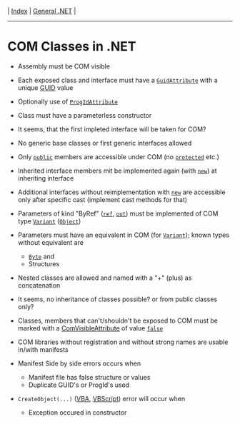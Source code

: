 | [Index](../index.md) | [General .NET](../General.NET.md) |

---

# COM Classes in .NET
- Assembly must be COM visible
- Each exposed class and interface must have a [`GuidAttribute`](https://learn.microsoft.com/en-us/dotnet/api/system.runtime.interopservices.guidattribute) with a unique [GUID](https://learn.microsoft.com/de-de/dotnet/api/system.guid) value
- Optionally use of [`ProgIdAttribute`](https://learn.microsoft.com/en-us/dotnet/api/system.runtime.interopservices.progidattribute)
- Class must have a parameterless constructor
- It seems, that the first impleted interface will be taken for COM?
- No generic base classes or first generic interfaces allowed
- Only [`public`](https://learn.microsoft.com/en-us/dotnet/csharp/language-reference/keywords/public) members are accessible under COM (no [`protected`](https://learn.microsoft.com/en-us/dotnet/csharp/language-reference/keywords/protected) etc.)
- Inherited interface members mit be implemented again (with [`new`](https://learn.microsoft.com/en-us/dotnet/csharp/language-reference/keywords/new-modifier)) at inheriting interface
- Additional interfaces without reimplementation with [`new`](https://learn.microsoft.com/en-us/dotnet/csharp/language-reference/keywords/new-modifier) are accessible only after specific cast (implement cast methods for that)
- Parameters of kind "ByRef" ([`ref`](https://learn.microsoft.com/en-us/dotnet/csharp/language-reference/keywords/ref), [`out`](https://learn.microsoft.com/en-us/dotnet/csharp/language-reference/keywords/out)) must be implemented of COM type [`Variant`](https://learn.microsoft.com/en-us/office/vba/language/reference/user-interface-help/variant-data-type) ([`Object`](https://learn.microsoft.com/en-us/dotnet/api/system.object))
- Parameters must have an equivalent in COM (for [`Variant`](https://learn.microsoft.com/en-us/office/vba/language/reference/user-interface-help/variant-data-type)); known types without equivalent are
  - [`Byte`](https://learn.microsoft.com/en-us/dotnet/api/system.byte) and
  - Structures
- Nested classes are allowed and named with a "+" (plus) as concatenation
- It seems, no inheritance of classes possible? or from public classes only?
- Classes, members that can't/shouldn't be exposed to COM must be marked with a [ComVisibleAttribute](https://learn.microsoft.com/en-us/dotnet/api/system.runtime.interopservices.comvisibleattribute) of value [`false`](https://learn.microsoft.com/en-us/dotnet/api/system.boolean)

- COM libraries without registration and without strong names are usable in/with manifests

- Manifest Side by side errors occurs when
  - Manifest file has false structure or values
  - Duplicate GUID's or ProgId's used
- `CreateObject(...)` ([VBA](https://learn.microsoft.com/en-us/office/vba/language/reference/user-interface-help/createobject-function), [VBScript](https://learn.microsoft.com/en-us/previous-versions//xzysf6hc(v=vs.85))) error will occur when
  - Exception occured in constructor

